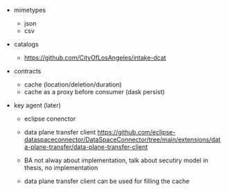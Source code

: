- mimetypes
    - json
    - csv

- catalogs
    - https://github.com/CityOfLosAngeles/intake-dcat

- contracts
    - cache (location/deletion/duration)
    - cache as a proxy before consumer (dask persist)

- key agent (later)
    - eclipse conenctor
    - data plane transfer client https://github.com/eclipse-dataspaceconnector/DataSpaceConnector/tree/main/extensions/data-plane-transfer/data-plane-transfer-client
    - BA not alway about implementation, talk about secutiry model in thesis, no implementation

    - data plane transfer client can be used for filling the cache
